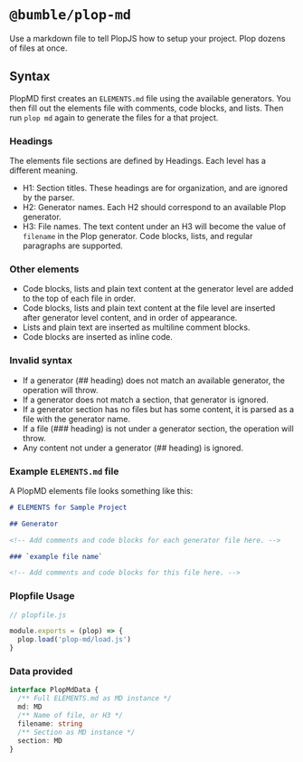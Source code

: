 # `@bumble/plop-md`

Use a markdown file to tell PlopJS how to setup your project. Plop dozens of
files at once.

## Syntax

PlopMD first creates an `ELEMENTS.md` file using the available generators. You
then fill out the elements file with comments, code blocks, and lists. Then run
`plop md` again to generate the files for a that project.

### Headings

The elements file sections are defined by Headings. Each level has a different
meaning.

- H1: Section titles. These headings are for organization, and are ignored by
  the parser.
- H2: Generator names. Each H2 should correspond to an available Plop generator.
- H3: File names. The text content under an H3 will become the value of
  `filename` in the Plop generator. Code blocks, lists, and regular paragraphs
  are supported.

### Other elements

- Code blocks, lists and plain text content at the generator level are added to
  the top of each file in order.
- Code blocks, lists and plain text content at the file level are inserted after
  generator level content, and in order of appearance.
- Lists and plain text are inserted as multiline comment blocks.
- Code blocks are inserted as inline code.
  <!-- TODO: parse data blocks - Custom template variables can be defined at the generator or file level inside
    code blocks with `plop` as the language. `plop` blocks should be either YAML
    or JSON format. Multiple `plop` blocks in one file are assigned using
    `Object.assign` from the top down, with subsequent values overwriting previous
    values. -->

### Invalid syntax

- If a generator (## heading) does not match an available generator, the
  operation will throw.
- If a generator does not match a section, that generator is ignored.
- If a generator section has no files but has some content, it is parsed as a
  file with the generator name.
- If a file (### heading) is not under a generator section, the operation will
  throw.
- Any content not under a generator (## heading) is ignored.
  <!-- TODO: support prompts - If a generator requires specific values, it should include prompts. -->

<!-- TODO: add project init -->
<!-- This generator initializes the project, first checking the `package.json` file
for name, version, and description, then prompting and updating it if those
fields are missing. -->

### Example `ELEMENTS.md` file

A PlopMD elements file looks something like this:

```md
# ELEMENTS for Sample Project

## Generator

<!-- Add comments and code blocks for each generator file here. -->

### `example file name`

<!-- Add comments and code blocks for this file here. -->
```

### Plopfile Usage

```javascript
// plopfile.js

module.exports = (plop) => {
  plop.load('plop-md/load.js')
}
```

### Data provided

```typescript
interface PlopMdData {
  /** Full ELEMENTS.md as MD instance */
  md: MD
  /** Name of file, or H3 */
  filename: string
  /** Section as MD instance */
  section: MD
}
```

